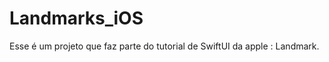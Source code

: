 #                           Landmarks_iOS
Esse é um projeto que faz parte do tutorial de SwiftUI da apple : Landmark.
